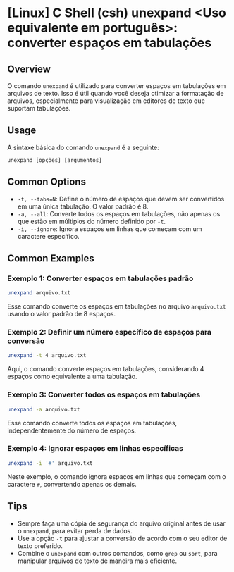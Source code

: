 # [Linux] C Shell (csh) unexpand <Uso equivalente em português>: converter espaços em tabulações

## Overview
O comando `unexpand` é utilizado para converter espaços em tabulações em arquivos de texto. Isso é útil quando você deseja otimizar a formatação de arquivos, especialmente para visualização em editores de texto que suportam tabulações.

## Usage
A sintaxe básica do comando `unexpand` é a seguinte:

```
unexpand [opções] [argumentos]
```

## Common Options
- `-t, --tabs=N`: Define o número de espaços que devem ser convertidos em uma única tabulação. O valor padrão é 8.
- `-a, --all`: Converte todos os espaços em tabulações, não apenas os que estão em múltiplos do número definido por `-t`.
- `-i, --ignore`: Ignora espaços em linhas que começam com um caractere específico.

## Common Examples

### Exemplo 1: Converter espaços em tabulações padrão
```bash
unexpand arquivo.txt
```
Esse comando converte os espaços em tabulações no arquivo `arquivo.txt` usando o valor padrão de 8 espaços.

### Exemplo 2: Definir um número específico de espaços para conversão
```bash
unexpand -t 4 arquivo.txt
```
Aqui, o comando converte espaços em tabulações, considerando 4 espaços como equivalente a uma tabulação.

### Exemplo 3: Converter todos os espaços em tabulações
```bash
unexpand -a arquivo.txt
```
Esse comando converte todos os espaços em tabulações, independentemente do número de espaços.

### Exemplo 4: Ignorar espaços em linhas específicas
```bash
unexpand -i '#' arquivo.txt
```
Neste exemplo, o comando ignora espaços em linhas que começam com o caractere `#`, convertendo apenas os demais.

## Tips
- Sempre faça uma cópia de segurança do arquivo original antes de usar o `unexpand`, para evitar perda de dados.
- Use a opção `-t` para ajustar a conversão de acordo com o seu editor de texto preferido.
- Combine o `unexpand` com outros comandos, como `grep` ou `sort`, para manipular arquivos de texto de maneira mais eficiente.